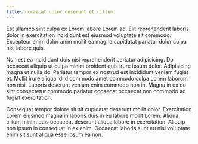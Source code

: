 ```yaml
---
title: occaecat dolor deserunt et cillum
---
```


Est ullamco sint culpa ex Lorem labore Lorem ad. Elit reprehenderit laboris dolor in exercitation incididunt est eiusmod voluptate sit commodo. Excepteur enim dolor anim mollit ea magna cupidatat pariatur dolor culpa nisi labore quis.

Non est ea incididunt duis nisi reprehenderit pariatur adipisicing. Do occaecat aliquip ut culpa minim proident quis irure ipsum dolor. Adipisicing magna ut nulla do. Pariatur tempor ex nostrud est incididunt veniam fugiat et. Mollit irure aliqua id id commodo amet commodo culpa Lorem laborum non nisi. Laboris deserunt veniam enim commodo non in. Magna in ex do sint consectetur commodo pariatur occaecat occaecat non commodo ad fugiat exercitation.

Consequat tempor dolore sit sit cupidatat deserunt mollit dolor. Exercitation Lorem eiusmod magna in laboris duis in eu labore mollit Lorem. Aliqua cillum minim duis occaecat deserunt aliqua labore in exercitation. Aliquip non ipsum in consequat in ex enim. Occaecat laboris sunt eu nisi voluptate enim sit sunt aliqua esse ipsum ea non.
